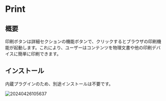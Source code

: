 # Print

<PluginInfo name="action-print"></PluginInfo>

## 概要

印刷ボタンは詳細セクションの機能ボタンで、クリックするとブラウザの印刷機能が起動します。これにより、ユーザーはコンテンツを物理文書や他の印刷デバイスに簡単に印刷できます。

## インストール

内蔵プラグインのため、別途インストールは不要です。

![20240426105637](https://nocobase-docs.oss-cn-beijing.aliyuncs.com/20240426105637.png)

